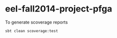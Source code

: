 eel-fall2014-project-pfga
=========================

To generate scoverage reports 

	sbt clean scoverage:test

